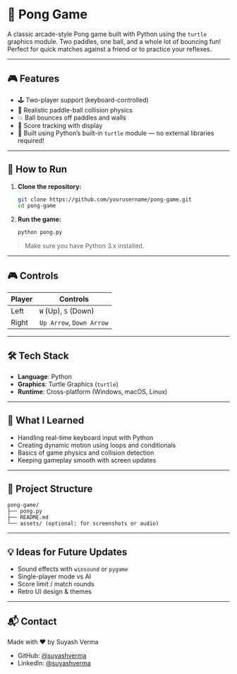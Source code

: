 # 🏓 Pong Game

A classic arcade-style Pong game built with Python using the `turtle` graphics module. Two paddles, one ball, and a whole lot of bouncing fun! Perfect for quick matches against a friend or to practice your reflexes.

---

## 🎮 Features

* 🕹️ Two-player support (keyboard-controlled)
* 🎯 Realistic paddle-ball collision physics
* 💥 Ball bounces off paddles and walls
* 🧠 Score tracking with display
* 🐢 Built using Python’s built-in `turtle` module — no external libraries required!

---

## 🚀 How to Run

1. **Clone the repository:**

   ```bash
   git clone https://github.com/yourusername/pong-game.git
   cd pong-game
   ```

2. **Run the game:**

   ```bash
   python pong.py
   ```

> Make sure you have Python 3.x installed.

---

## 🎮 Controls

| Player | Controls                 |
| ------ | ------------------------ |
| Left   | `W` (Up), `S` (Down)     |
| Right  | `Up Arrow`, `Down Arrow` |

---

## 🛠️ Tech Stack

* **Language**: Python
* **Graphics**: Turtle Graphics (`turtle`)
* **Runtime**: Cross-platform (Windows, macOS, Linux)

---

## 🧠 What I Learned

* Handling real-time keyboard input with Python
* Creating dynamic motion using loops and conditionals
* Basics of game physics and collision detection
* Keeping gameplay smooth with screen updates


---

## 📂 Project Structure

```
pong-game/
├── pong.py
├── README.md
└── assets/ (optional: for screenshots or audio)
```

---

## 💡 Ideas for Future Updates

* Sound effects with `winsound` or `pygame`
* Single-player mode vs AI
* Score limit / match rounds
* Retro UI design & themes

---

## 📬 Contact

Made with ❤️ by Suyash Verma

* GitHub: [@suyashverma](https://github.com/suyashverma)
* LinkedIn: [@suyashverma](https://linkedin.com/in/suyashverma)

